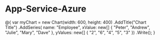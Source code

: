 # App-Service-Azure
@{
    var myChart = new Chart(width: 600, height: 400)
        .AddTitle("Chart Title")
        .AddSeries(
            name: "Employee",
            xValue: new[] {  "Peter", "Andrew", "Julie", "Mary", "Dave" },
            yValues: new[] { "2", "6", "4", "5", "3" })
        .Write();
}
